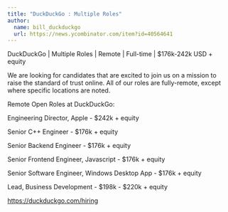 ```yaml
---
title: "DuckDuckGo : Multiple Roles"
author:
  name: bill_duckduckgo
  url: https://news.ycombinator.com/item?id=40564641
---
```

DuckDuckGo | Multiple Roles | Remote | Full-time | $176k-242k USD + equity

We are looking for candidates that are excited to join us on a mission to raise the standard of trust online. All of our roles are fully-remote, except where specific locations are noted.

Remote Open Roles at DuckDuckGo:

Engineering Director, Apple - $242k + equity

Senior C++ Engineer - $176k + equity

Senior Backend Engineer - $176k + equity

Senior Frontend Engineer, Javascript - $176k + equity

Senior Software Engineer, Windows Desktop App - $176k + equity

Lead, Business Development - $198k - $220k + equity

<a href="https:&#x2F;&#x2F;duckduckgo.com&#x2F;hiring" rel="nofollow">https:&#x2F;&#x2F;duckduckgo.com&#x2F;hiring</a>
